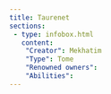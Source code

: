 ```yaml
---
title: Taurenet
sections:
 - type: infobox.html
   content:
    "Creator": Mekhatim
    "Type": Tome
    "Renowned owners": 
    "Abilities": 
---
```


